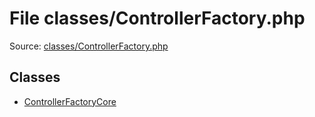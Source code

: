 File classes/ControllerFactory.php
=========

Source: [classes/ControllerFactory.php](https://github.com/PrestaShop/PrestaShop/blob/1.6.0.2/classes/ControllerFactory.php)


Classes
-------

* [ControllerFactoryCore](class.ControllerFactoryCore.md)


